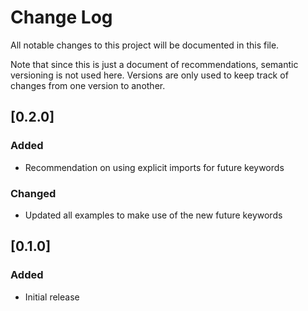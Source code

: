 # Change Log
All notable changes to this project will be documented in this file.

Note that since this is just a document of recommendations, semantic versioning is not used here.
Versions are only used to keep track of changes from one version to another.

## [0.2.0]
### Added
- Recommendation on using explicit imports for future keywords

### Changed
- Updated all examples to make use of the new future keywords

## [0.1.0]
### Added
- Initial release